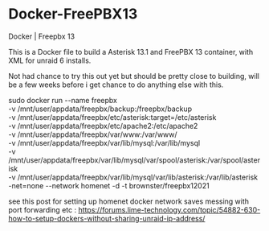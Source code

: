 # Docker-FreePBX13
Docker | Freepbx 13

This is a Docker file to build a Asterisk 13.1 and FreePBX 13 container, with XML for unraid 6 installs.

Not had chance to try this out yet but should be pretty close to building, will be a few weeks before i get chance to do anything else with this.


sudo docker run --name freepbx \
-v /mnt/user/appdata/freepbx/backup:/freepbx/backup \
-v /mnt/user/appdata/freepbx/etc/asterisk:target=/etc/asterisk \
-v /mnt/user/appdata/freepbx/etc/apache2:/etc/apache2 \
-v /mnt/user/appdata/freepbx/var/www:/var/www/ \
-v /mnt/user/appdata/freepbx/var/lib/mysql:/var/lib/mysql \
-v /mnt/user/appdata/freepbx/var/lib/mysql/var/spool/asterisk:/var/spool/asterisk \
-v /mnt/user/appdata/freepbx/var/lib/mysql/var/lib/asterisk:/var/lib/asterisk \
-net=none --network homenet -d -t brownster/freepbx12021

see this post for setting up homenet docker network saves messing with port forwarding etc :
https://forums.lime-technology.com/topic/54882-630-how-to-setup-dockers-without-sharing-unraid-ip-address/
